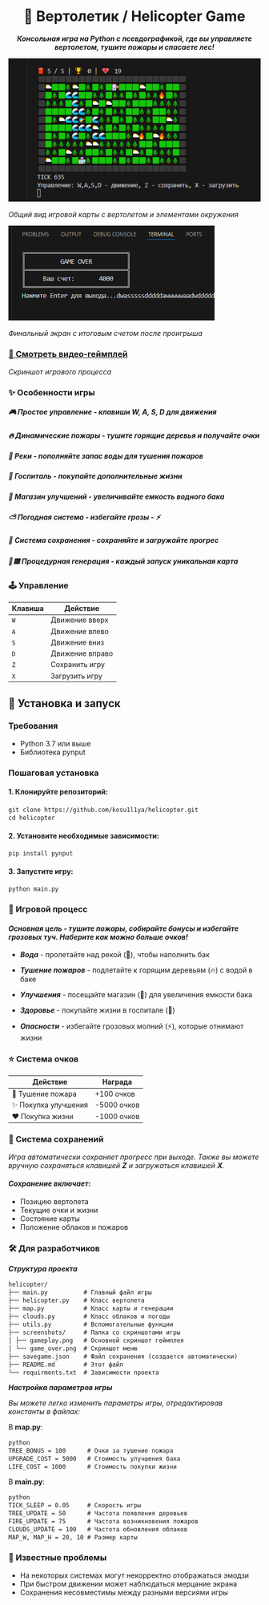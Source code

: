 <div align="center">

# 🚁 Вертолетик / Helicopter Game

_**Консольная игра на Python с псевдографикой, где вы управляете вертолетом, тушите пожары и спасаете лес!**_
</div>

_![Геймплей игры](screenshots/gameplay.png)_

*Общий вид игровой карты с вертолетом и элементами окружения*

_![Экран завершения игры](screenshots/game_over.png)_

*Финальный экран с итоговым счетом после проигрыша*

### [ 🎥 Смотреть видео-геймплей](https://disk.yandex.ru/i/RuIpCTdt8FFiTA)

_Скриншот игрового процесса_

### ✨ Особенности игры

##### 🎮 _Простое управление_ - клавиши W, A, S, D для движения

##### 🔥 *Динамические пожары* - тушите горящие деревья и получайте очки

##### 🌊 *Реки* - пополняйте запас воды для тушения пожаров

##### 🏥 *Госпиталь* - покупайте дополнительные жизни

##### 🏪 *Магазин улучшений* - увеличивайте емкость водного бака

##### ⛅ *Погодная система* - избегайте грозы - ⚡

##### 💾 *Система сохранения* - сохраняйте и загружайте прогрес 

##### 🌲🟩 *Процедурная генерация* - каждый запуск уникальная карта

### 🕹️ Управление

|Клавиша| Действие |
|---------|----------|
| `W` | Движение вверх |
| `A` | Движение влево |
| `S` | Движение вниз |
| `D` | Движение вправо |
| `Z` | Сохранить игру |
| `X` | Загрузить игру |

## 🚀 Установка и запуск
### Требования
* Python 3.7 или выше
* Библиотека pynput
### Пошаговая установка
#### 1. Клонируйте репозиторий:
```
git clone https://github.com/kosu1l1ya/helicopter.git
cd helicopter
```
#### 2.  Установите необходимые зависимости:
```
pip install pynput
```
#### 3. Запустите игру:
```
python main.py
```

### 🎯 Игровой процесс
#### _Основная цель - тушите пожары, собирайте бонусы и избегайте грозовых туч. Наберите как можно больше очков!_

* _**Вода**_ - пролетайте над рекой (🌊), чтобы наполнить бак

* _**Тушение пожаров**_ - подлетайте к горящим деревьям (🔥) с водой в баке

* _**Улучшения**_ - посещайте магазин (🏪) для увеличения емкости бака

* _**Здоровье**_ - покупайте жизни в госпитале (🏥)

* _**Опасности**_ - избегайте грозовых молний (⚡), которые отнимают жизни

### ⭐ Система очков

| Действие | Награда |
|----------|---------|
| 🧯 Тушение пожара | +100 очков |
| ✨ Покупка улучшения | -5000 очков |
| ❤️ Покупка жизни | -1000 очков |

### 💾 Система сохранений

*Игра автоматически сохраняет прогресс при выходе. Также вы можете вручную сохраняться клавишей __Z__ и загружаться клавишей __X__.*

#### _Сохранение включает_:
* Позицию вертолета
* Текущие очки и жизни
* Состояние карты
* Положение облаков и пожаров

### 🛠️ Для разработчиков
_**Структура проекта**_

```
helicopter/
├── main.py          # Главный файл игры
├── helicopter.py    # Класс вертолета
├── map.py           # Класс карты и генерации
├── clouds.py        # Класс облаков и погоды
├── utils.py         # Вспомогательные функции
├── screenshots/     # Папка со скриншотами игры
│ ├── gameplay.png   # Основной скриншот геймплея
│ └── game_over.png  # Скриншот меню
├── savegame.json    # Файл сохранения (создается автоматически)
├── README.md        # Этот файл
└── requirments.txt  # Зависимости проекта
```

_**Настройка параметров игры**_

_Вы можете легко изменить параметры игры, отредактировав константы в файлах:_

В  **map.py**:
```
python
TREE_BONUS = 100      # Очки за тушение пожара
UPGRADE_COST = 5000   # Стоимость улучшения бака
LIFE_COST = 1000      # Стоимость покупки жизни
```
В  **main.py**:
```
python
TICK_SLEEP = 0.05     # Скорость игры
TREE_UPDATE = 50      # Частота появления деревьев
FIRE_UPDATE = 75      # Частота возникновения пожаров
CLOUDS_UPDATE = 100   # Частота обновления облаков
MAP_W, MAP_H = 20, 10 # Размер карты
```

### 🐛 Известные проблемы
* На некоторых системах могут некорректно отображаться эмодзи
* При быстром движении может наблюдаться мерцание экрана
* Сохранения несовместимы между разными версиями игры
